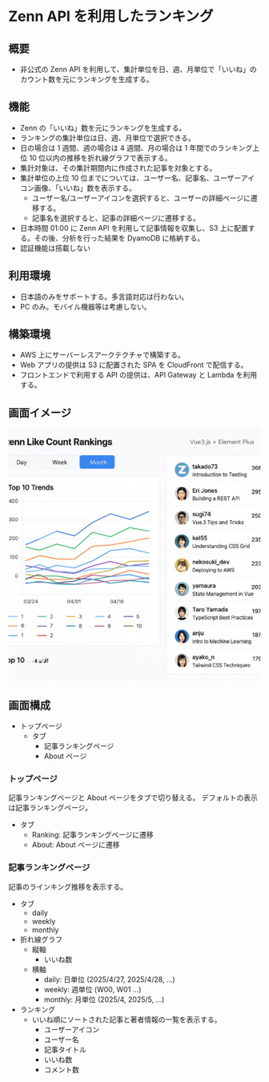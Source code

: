 # Zenn API を利用したランキング

## 概要

- 非公式の Zenn API を利用して、集計単位を日、週、月単位で「いいね」のカウント数を元にランキングを生成する。

## 機能

- Zenn の「いいね」数を元にランキングを生成する。
- ランキングの集計単位は日、週、月単位で選択できる。
- 日の場合は 1 週間、週の場合は 4 週間、月の場合は 1 年間でのランキング上位 10 位以内の推移を折れ線グラフで表示する。
- 集計対象は、その集計期間内に作成された記事を対象とする。
- 集計単位の上位 10 位までについては、ユーザー名、記事名、ユーザーアイコン画像、「いいね」数を表示する。
  - ユーザー名/ユーザーアイコンを選択すると、ユーザーの詳細ページに遷移する。
  - 記事名を選択すると、記事の詳細ページに遷移する。
- 日本時間 01:00 に Zenn API を利用して記事情報を収集し、S3 上に配置する。その後、分析を行った結果を DyamoDB に格納する。
- 認証機能は搭載しない

## 利用環境

- 日本語のみをサポートする。多言語対応は行わない。
- PC のみ。モバイル機器等は考慮しない。

## 構築環境

- AWS 上にサーバーレスアークテクチャで構築する。
- Web アプリの提供は S3 に配置された SPA を CloudFront で配信する。
- フロントエンドで利用する API の提供は、API Gateway と Lambda を利用する。

## 画面イメージ

![](layout-image.png)

## 画面構成

- トップページ
  - タブ
    - 記事ランキングページ
    - About ページ

### トップページ

記事ランキングページと About ページをタブで切り替える。
デフォルトの表示は記事ランキングページ。

- タブ
  - Ranking: 記事ランキングページに遷移
  - About: About ページに遷移

### 記事ランキングページ

記事のラインキング推移を表示する。

- タブ
  - daily
  - weekly
  - monthly
- 折れ線グラフ
  - 縦軸
    - いいね数
  - 横軸
    - daily: 日単位 (2025/4/27, 2025/4/28, ...)
    - weekly: 週単位 (W00, W01 ...)
    - monthly: 月単位 (2025/4, 2025/5, ...)
- ランキング
  - いいね順にソートされた記事と著者情報の一覧を表示する。
    - ユーザーアイコン
    - ユーザー名
    - 記事タイトル
    - いいね数
    - コメント数

